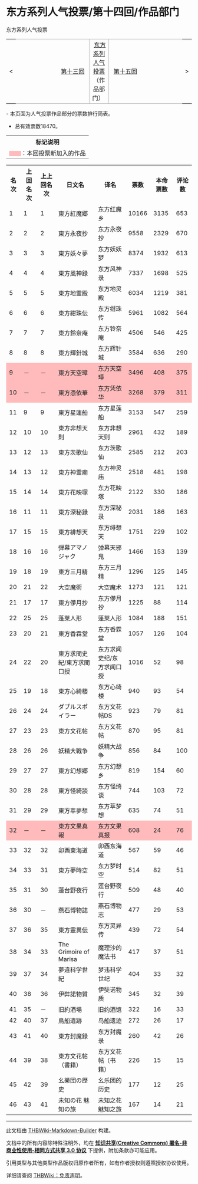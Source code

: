 # 东方系列人气投票/第十四回/作品部门

<!-- source html: G:\repos\THBWiki-Markdown-Builder\THBWikiMarkdown\Temp\main\6\61\ns0%3A%E4%B8%9C%E6%96%B9%E7%B3%BB%E5%88%97%E4%BA%BA%E6%B0%94%E6%8A%95%E7%A5%A8%2F%E7%AC%AC%E5%8D%81%E5%9B%9B%E5%9B%9E%2F%E4%BD%9C%E5%93%81%E9%83%A8%E9%97%A8.html -->

东方系列人气投票

<center>

<table>
<tbody><tr>
<td>&lt;
</td>
<td style="border-top: 1px solid #aaaaaa; border-bottom: 1px solid #aaaaaa; width: 50%; text-align: right"><a href="./东方系列人气投票-第十三回-作品部门.md" title="东方系列人气投票/第十三回/作品部门">第十三回</a>&#160;
</td>
<td style="text-align: center; border-left: 1px solid #aaaaaa; border-right: 1px solid #aaaaaa; border-top: 1px solid #aaaaaa; border-bottom: 1px solid #aaaaaa;">&#160;<a href="./东方系列人气投票.md" title="东方系列人气投票">东方系列人气投票</a>（作品部门）&#160;
</td>
<td style="border-top: 1px solid #aaaaaa; border-bottom: 1px solid #aaaaaa; width: 50%; text-align: left">&#160;<a href="./东方系列人气投票-第十五回-作品部门.md" title="东方系列人气投票/第十五回/作品部门">第十五回</a>
</td>
<td>&gt;
</td></tr></tbody></table>

  
</center>
- 本页面为人气投票作品部分的票数排行简表。

- 总有效票数18470。


<table>

<tbody><tr>
<th>标记说明
</th></tr>
<tr>
<td><span style="color:#FBB">▇▇</span>：本回投票新加入的作品
</td></tr></tbody></table>



<table>
<tbody><tr>
<th>名次</th>
<th>上回名次</th>
<th>上上回名次</th>
<th>日文名</th>
<th>译名</th>
<th>票数</th>
<th>本命票数</th>
<th>评论数
</th></tr>
<tr>
<td>1</td>
<td>1</td>
<td>1</td>
<td>東方紅魔郷</td>
<td>东方红魔乡</td>
<td>10166</td>
<td>3135</td>
<td>653
</td></tr>
<tr>
<td>2</td>
<td>2</td>
<td>2</td>
<td>東方永夜抄</td>
<td>东方永夜抄</td>
<td>9558</td>
<td>2329</td>
<td>670
</td></tr>
<tr>
<td>3</td>
<td>3</td>
<td>3</td>
<td>東方妖々夢</td>
<td>东方妖妖梦</td>
<td>8374</td>
<td>1932</td>
<td>613
</td></tr>
<tr>
<td>4</td>
<td>4</td>
<td>4</td>
<td>東方風神録</td>
<td>东方风神录</td>
<td>7337</td>
<td>1698</td>
<td>525
</td></tr>
<tr>
<td>5</td>
<td>5</td>
<td>5</td>
<td>東方地霊殿</td>
<td>东方地灵殿</td>
<td>6034</td>
<td>1219</td>
<td>381
</td></tr>
<tr>
<td>6</td>
<td>6</td>
<td>6</td>
<td>東方紺珠伝</td>
<td>东方绀珠传</td>
<td>5961</td>
<td>1082</td>
<td>564
</td></tr>
<tr>
<td>7</td>
<td>7</td>
<td>7</td>
<td>東方鈴奈庵</td>
<td>东方铃奈庵</td>
<td>4506</td>
<td>546</td>
<td>425
</td></tr>
<tr>
<td>8</td>
<td>8</td>
<td>8</td>
<td>東方輝針城</td>
<td>东方辉针城</td>
<td>3584</td>
<td>636</td>
<td>290
</td></tr>
<tr style="background:#FBB">
<td>9</td>
<td>－</td>
<td>－</td>
<td>東方天空璋</td>
<td>东方天空璋</td>
<td>3496</td>
<td>408</td>
<td>375
</td></tr>
<tr style="background:#FBB">
<td>10</td>
<td>－</td>
<td>－</td>
<td>東方憑依華</td>
<td>东方凭依华</td>
<td>3268</td>
<td>379</td>
<td>311
</td></tr>
<tr>
<td>11</td>
<td>9</td>
<td>9</td>
<td>東方星蓮船</td>
<td>东方星莲船</td>
<td>3153</td>
<td>547</td>
<td>259
</td></tr>
<tr>
<td>12</td>
<td>10</td>
<td>10</td>
<td>東方非想天則</td>
<td>东方非想天则</td>
<td>2961</td>
<td>432</td>
<td>189
</td></tr>
<tr>
<td>13</td>
<td>12</td>
<td>13</td>
<td>東方茨歌仙</td>
<td>东方茨歌仙</td>
<td>2585</td>
<td>212</td>
<td>203
</td></tr>
<tr>
<td>14</td>
<td>13</td>
<td>12</td>
<td>東方神霊廟</td>
<td>东方神灵庙</td>
<td>2518</td>
<td>481</td>
<td>198
</td></tr>
<tr>
<td>15</td>
<td>14</td>
<td>14</td>
<td>東方花映塚</td>
<td>东方花映塚</td>
<td>2122</td>
<td>330</td>
<td>186
</td></tr>
<tr>
<td>16</td>
<td>11</td>
<td>11</td>
<td>東方深秘録</td>
<td>东方深秘录</td>
<td>2031</td>
<td>186</td>
<td>163
</td></tr>
<tr>
<td>17</td>
<td>15</td>
<td>15</td>
<td>東方緋想天</td>
<td>东方绯想天</td>
<td>1751</td>
<td>229</td>
<td>102
</td></tr>
<tr>
<td>18</td>
<td>16</td>
<td>16</td>
<td>弾幕アマノジャク</td>
<td>弹幕天邪鬼</td>
<td>1466</td>
<td>153</td>
<td>139
</td></tr>
<tr>
<td>19</td>
<td>18</td>
<td>19</td>
<td>東方三月精</td>
<td>东方三月精</td>
<td>1296</td>
<td>125</td>
<td>145
</td></tr>
<tr>
<td>20</td>
<td>21</td>
<td>22</td>
<td>大空魔術</td>
<td>大空魔术</td>
<td>1273</td>
<td>121</td>
<td>121
</td></tr>
<tr>
<td>21</td>
<td>17</td>
<td>17</td>
<td>東方儚月抄</td>
<td>东方儚月抄</td>
<td>1225</td>
<td>88</td>
<td>114
</td></tr>
<tr>
<td>22</td>
<td>25</td>
<td>25</td>
<td>蓬莱人形</td>
<td>蓬莱人形</td>
<td>1084</td>
<td>188</td>
<td>151
</td></tr>
<tr>
<td>23</td>
<td>20</td>
<td>21</td>
<td>東方香霖堂</td>
<td>东方香霖堂</td>
<td>1057</td>
<td>126</td>
<td>104
</td></tr>
<tr>
<td>24</td>
<td>22</td>
<td>20</td>
<td>東方求聞史紀/東方求聞口授</td>
<td>东方求闻史纪/东方求闻口授</td>
<td>1016</td>
<td>52</td>
<td>98
</td></tr>
<tr>
<td>25</td>
<td>19</td>
<td>18</td>
<td>東方心綺楼</td>
<td>东方心绮楼</td>
<td>940</td>
<td>93</td>
<td>54
</td></tr>
<tr>
<td>26</td>
<td>24</td>
<td>24</td>
<td>ダブルスポイラー</td>
<td>东方文花帖DS</td>
<td>923</td>
<td>79</td>
<td>81
</td></tr>
<tr>
<td>27</td>
<td>23</td>
<td>23</td>
<td>東方文花帖</td>
<td>东方文花帖</td>
<td>870</td>
<td>95</td>
<td>81
</td></tr>
<tr>
<td>28</td>
<td>26</td>
<td>26</td>
<td>妖精大戦争</td>
<td>妖精大战争</td>
<td>856</td>
<td>84</td>
<td>100
</td></tr>
<tr>
<td>29</td>
<td>27</td>
<td>27</td>
<td>東方幻想郷</td>
<td>东方幻想乡</td>
<td>819</td>
<td>154</td>
<td>60
</td></tr>
<tr>
<td>30</td>
<td>28</td>
<td>28</td>
<td>東方怪綺談</td>
<td>东方怪绮谈</td>
<td>744</td>
<td>103</td>
<td>72
</td></tr>
<tr>
<td>31</td>
<td>29</td>
<td>29</td>
<td>東方萃夢想</td>
<td>东方萃梦想</td>
<td>635</td>
<td>74</td>
<td>51
</td></tr>
<tr style="background:#FBB">
<td>32</td>
<td>－</td>
<td>－</td>
<td>東方文果真報</td>
<td>东方文果真报</td>
<td>608</td>
<td>24</td>
<td>76
</td></tr>
<tr>
<td>33</td>
<td>32</td>
<td>32</td>
<td>卯酉東海道</td>
<td>卯酉东海道</td>
<td>567</td>
<td>59</td>
<td>46
</td></tr>
<tr>
<td>34</td>
<td>33</td>
<td>31</td>
<td>東方夢時空</td>
<td>东方梦时空</td>
<td>514</td>
<td>82</td>
<td>51
</td></tr>
<tr>
<td>35</td>
<td>31</td>
<td>30</td>
<td>蓮台野夜行</td>
<td>莲台野夜行</td>
<td>509</td>
<td>48</td>
<td>40
</td></tr>
<tr>
<td>36</td>
<td>30</td>
<td>－</td>
<td>燕石博物誌</td>
<td>燕石博物志</td>
<td>477</td>
<td>29</td>
<td>53
</td></tr>
<tr>
<td>37</td>
<td>36</td>
<td>35</td>
<td>東方靈異伝</td>
<td>东方灵异传</td>
<td>439</td>
<td>72</td>
<td>54
</td></tr>
<tr>
<td>38</td>
<td>34</td>
<td>33</td>
<td>The Grimoire of Marisa</td>
<td>魔理沙的魔法书</td>
<td>417</td>
<td>37</td>
<td>51
</td></tr>
<tr>
<td>39</td>
<td>37</td>
<td>34</td>
<td>夢違科学世紀</td>
<td>梦违科学世纪</td>
<td>404</td>
<td>33</td>
<td>32
</td></tr>
<tr>
<td>40</td>
<td>38</td>
<td>36</td>
<td>伊弉諾物質</td>
<td>伊奘诺物质</td>
<td>345</td>
<td>32</td>
<td>39
</td></tr>
<tr>
<td>41</td>
<td>35</td>
<td>－</td>
<td>旧約酒場</td>
<td>旧约酒馆</td>
<td>322</td>
<td>16</td>
<td>33
</td></tr>
<tr>
<td>42</td>
<td>40</td>
<td>37</td>
<td>鳥船遺跡</td>
<td>鸟船遗迹</td>
<td>272</td>
<td>26</td>
<td>17
</td></tr>
<tr>
<td>43</td>
<td>41</td>
<td>40</td>
<td>東方封魔録</td>
<td>东方封魔录</td>
<td>260</td>
<td>42</td>
<td>26
</td></tr>
<tr>
<td>44</td>
<td>39</td>
<td>38</td>
<td>東方文花帖（書籍）</td>
<td>东方文花帖（书籍）</td>
<td>226</td>
<td>15</td>
<td>15
</td></tr>
<tr>
<td>45</td>
<td>42</td>
<td>39</td>
<td>幺樂団の歴史</td>
<td>幺乐团的历史</td>
<td>177</td>
<td>12</td>
<td>25
</td></tr>
<tr>
<td>46</td>
<td>43</td>
<td>41</td>
<td>未知の花 魅知の旅</td>
<td>未知之花 魅知之旅</td>
<td>167</td>
<td>14</td>
<td>21
</td></tr></tbody></table>






---

此文档由 [THBWiki-Markdown-Builder](https://github.com/Delsin-Yu/THBWiki-Markdown-Builder) 构建。

文档中的所有内容除特殊注明外，均在 [**知识共享(Creative Commons) 署名-非商业性使用-相同方式共享 3.0 协议**](https://creativecommons.org/licenses/by-sa/3.0/deed.zh-hans) 下提供，附加条款亦可能应用。

引用类型与其他类型作品版权归原作者所有，如有作者授权则遵照授权协议使用。

详细请查阅 [THBWiki：免责声明](https://thbwiki.cc/THBWiki:%E5%85%8D%E8%B4%A3%E5%A3%B0%E6%98%8E)。


